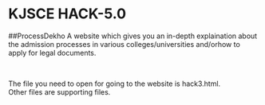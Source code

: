 # KJSCE HACK-5.0

##ProcessDekho
A website which gives you an in-depth explaination about the admission processes in various colleges/universities and/orhow to apply for legal documents.

<br>

The file you need to open for going to the website is hack3.html.
<br>
Other files are supporting files.
